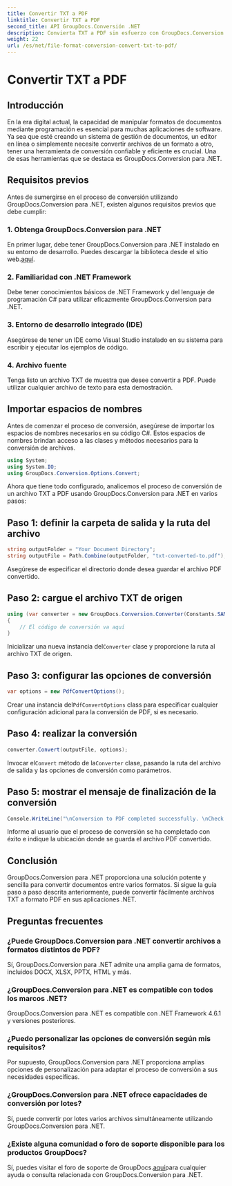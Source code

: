 ```yaml
---
title: Convertir TXT a PDF
linktitle: Convertir TXT a PDF
second_title: API GroupDocs.Conversión .NET
description: Convierta TXT a PDF sin esfuerzo con GroupDocs.Conversion para .NET. Siga nuestra guía paso a paso para una conversión perfecta del formato de documentos.
weight: 22
url: /es/net/file-format-conversion-convert-txt-to-pdf/
---
```


# Convertir TXT a PDF

## Introducción
En la era digital actual, la capacidad de manipular formatos de documentos mediante programación es esencial para muchas aplicaciones de software. Ya sea que esté creando un sistema de gestión de documentos, un editor en línea o simplemente necesite convertir archivos de un formato a otro, tener una herramienta de conversión confiable y eficiente es crucial. Una de esas herramientas que se destaca es GroupDocs.Conversion para .NET.
## Requisitos previos
Antes de sumergirse en el proceso de conversión utilizando GroupDocs.Conversion para .NET, existen algunos requisitos previos que debe cumplir:
### 1. Obtenga GroupDocs.Conversion para .NET
 En primer lugar, debe tener GroupDocs.Conversion para .NET instalado en su entorno de desarrollo. Puedes descargar la biblioteca desde el sitio web.[aquí](https://releases.groupdocs.com/conversion/net/).
### 2. Familiaridad con .NET Framework
Debe tener conocimientos básicos de .NET Framework y del lenguaje de programación C# para utilizar eficazmente GroupDocs.Conversion para .NET.
### 3. Entorno de desarrollo integrado (IDE)
Asegúrese de tener un IDE como Visual Studio instalado en su sistema para escribir y ejecutar los ejemplos de código.
### 4. Archivo fuente
Tenga listo un archivo TXT de muestra que desee convertir a PDF. Puede utilizar cualquier archivo de texto para esta demostración.

## Importar espacios de nombres
Antes de comenzar el proceso de conversión, asegúrese de importar los espacios de nombres necesarios en su código C#. Estos espacios de nombres brindan acceso a las clases y métodos necesarios para la conversión de archivos.

```csharp
using System;
using System.IO;
using GroupDocs.Conversion.Options.Convert;
```
Ahora que tiene todo configurado, analicemos el proceso de conversión de un archivo TXT a PDF usando GroupDocs.Conversion para .NET en varios pasos:
## Paso 1: definir la carpeta de salida y la ruta del archivo
```csharp
string outputFolder = "Your Document Directory";
string outputFile = Path.Combine(outputFolder, "txt-converted-to.pdf");
```
Asegúrese de especificar el directorio donde desea guardar el archivo PDF convertido.
## Paso 2: cargue el archivo TXT de origen
```csharp
using (var converter = new GroupDocs.Conversion.Converter(Constants.SAMPLE_TXT))
{
    // El código de conversión va aquí
}
```
 Inicializar una nueva instancia del`Converter` clase y proporcione la ruta al archivo TXT de origen.
## Paso 3: configurar las opciones de conversión
```csharp
var options = new PdfConvertOptions();
```
 Crear una instancia del`PdfConvertOptions` class para especificar cualquier configuración adicional para la conversión de PDF, si es necesario.
## Paso 4: realizar la conversión
```csharp
converter.Convert(outputFile, options);
```
 Invocar el`Convert` método de la`Converter` clase, pasando la ruta del archivo de salida y las opciones de conversión como parámetros.
## Paso 5: mostrar el mensaje de finalización de la conversión
```csharp
Console.WriteLine("\nConversion to PDF completed successfully. \nCheck output in {0}", outputFolder);
```
Informe al usuario que el proceso de conversión se ha completado con éxito e indique la ubicación donde se guarda el archivo PDF convertido.

## Conclusión
GroupDocs.Conversion para .NET proporciona una solución potente y sencilla para convertir documentos entre varios formatos. Si sigue la guía paso a paso descrita anteriormente, puede convertir fácilmente archivos TXT a formato PDF en sus aplicaciones .NET.
## Preguntas frecuentes
### ¿Puede GroupDocs.Conversion para .NET convertir archivos a formatos distintos de PDF?
Sí, GroupDocs.Conversion para .NET admite una amplia gama de formatos, incluidos DOCX, XLSX, PPTX, HTML y más.
### ¿GroupDocs.Conversion para .NET es compatible con todos los marcos .NET?
GroupDocs.Conversion para .NET es compatible con .NET Framework 4.6.1 y versiones posteriores.
### ¿Puedo personalizar las opciones de conversión según mis requisitos?
Por supuesto, GroupDocs.Conversion para .NET proporciona amplias opciones de personalización para adaptar el proceso de conversión a sus necesidades específicas.
### ¿GroupDocs.Conversion para .NET ofrece capacidades de conversión por lotes?
Sí, puede convertir por lotes varios archivos simultáneamente utilizando GroupDocs.Conversion para .NET.
### ¿Existe alguna comunidad o foro de soporte disponible para los productos GroupDocs?
 Sí, puedes visitar el foro de soporte de GroupDocs.[aquí](https://forum.groupdocs.com/c/conversion/11)para cualquier ayuda o consulta relacionada con GroupDocs.Conversion para .NET.